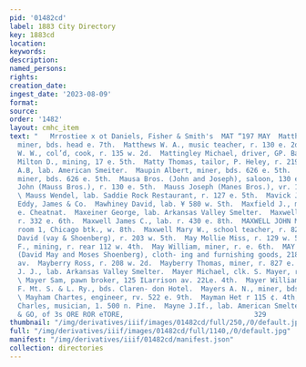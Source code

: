 ```yaml
---
pid: '01482cd'
label: 1883 City Directory
key: 1883cd
location: 
keywords: 
description: 
named_persons: 
rights: 
creation_date: 
ingest_date: '2023-08-09'
format: 
source: 
order: '1482'
layout: cmhc_item
text: "   Mrrostiee x ot Daniels, Fisher & Smith's  MAT “197 MAY  Matthews Richard,
  miner, bds. head e. 7th.  Matthews W. A., music teacher, r. 130 e. 2d.  Matthews
  W. W., col’d, cook, r. 135 w. 2d.  Mattingley Michael, driver, GP. Basy  Mattoon
  Milton D., mining, 17 e. 5th.  Matty Thomas, tailor, P. Heley, r. 219 e. 5th.  Matzen
  A.B, lab. American Smeiter.  Maupin Albert, miner, bds. 626 e. 5th.  Maupin Shepherd,
  miner, bds. 626 e. 5th.  Mausa Bros. (John and Joseph), saloon, 130 e. 5th.  Mauss
  John (Mauss Bros.), r. 130 e. 5th.  Mauss Joseph (Manes Bros.), vr. 127 e, 5th.
  \ Mauss Wendel, lab. Saddie Rock Restaurant, r. 127 e. 5th.  Mavick Jacob, tab.
  Eddy, James & Co.  Mawhiney David, lab. ¥ 580 w. Sth.  Maxfield J., miner, rv. 148
  e. Cheatnat.  Maxeiner George, lab. Arkansas Valley Smelter.  Maxwell James, miner,
  r. 332 e. 6th.  Maxwell James C., lab. r. 430 e. 8th.  MAXWELL JOHN M., lawyer,
  room 1, Chicago btk., w. 8th.  Maxwell Mary W., school teacher, r. 829 w. 8th,  May
  David (vay & Shoenberg), r. 203 w. 5th.  May Mollie Miss, r. 129 w. 5th.  May Samuel
  F., mining, r. rear 112 w. 4th.  May William, miner, r. e. 6th.  MAY & SHOENBERG
  (David May and Moses Shoenberg), cloth- ing and furnishing goods, 218 and 405 Harrison
  av.  Mayberry Ross, r. 208 w. 2d.  Mayberry Thomas, miner, r. 827 e. 5th.  Mayer
  J. J., lab. Arkansas Valley Smelter.  Mayer Michael, clk. S. Mayer, rv. 221 e. 4th.
  \ Mayer Sam, pawn broker, 125 ILarrison av. 22Le. 4th.  Mayer William, civil engincer,
  F. Mt. S. & L. Ry., bds. Claren- don Hotel.  Mayers A. N., miner, bds. 622 e. 5th.
  \ Mayham Chartes, engineer, rv. 522 e. 9th.  Mayman Het r 115 ¢. 4th,  Maynard,
  Charles, musician, 1. 500 n. Pine.  Mayne J.If., lab. American Smelter.  B.F. GARDNER
  & GO, of 3s ORE ROR eTORE,                                329                               "
thumbnail: "/img/derivatives/iiif/images/01482cd/full/250,/0/default.jpg"
full: "/img/derivatives/iiif/images/01482cd/full/1140,/0/default.jpg"
manifest: "/img/derivatives/iiif/01482cd/manifest.json"
collection: directories
---
```

